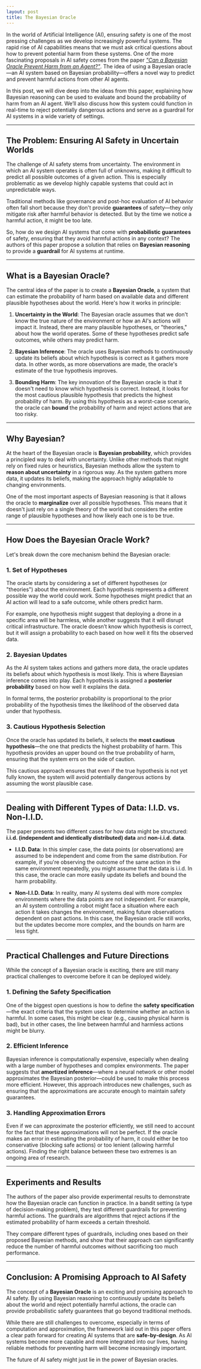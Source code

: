 ```yaml
---
layout: post
title: The Bayesian Oracle
---
```


In the world of Artificial Intelligence (AI), ensuring safety is one of the most pressing challenges as we develop increasingly powerful systems. The rapid rise of AI capabilities means that we must ask critical questions about how to prevent potential harm from these systems. One of the more fascinating proposals in AI safety comes from the paper [*"Can a Bayesian Oracle Prevent Harm from an Agent?"*](https://arxiv.org/pdf/2408.05284). The idea of using a Bayesian oracle—an AI system based on Bayesian probability—offers a novel way to predict and prevent harmful actions from other AI agents.

In this post, we will dive deep into the ideas from this paper, explaining how Bayesian reasoning can be used to evaluate and bound the probability of harm from an AI agent. We’ll also discuss how this system could function in real-time to reject potentially dangerous actions and serve as a guardrail for AI systems in a wide variety of settings.

---

## The Problem: Ensuring AI Safety in Uncertain Worlds

The challenge of AI safety stems from uncertainty. The environment in which an AI system operates is often full of unknowns, making it difficult to predict all possible outcomes of a given action. This is especially problematic as we develop highly capable systems that could act in unpredictable ways.

Traditional methods like governance and post-hoc evaluation of AI behavior often fall short because they don't provide **guarantees** of safety—they only mitigate risk after harmful behavior is detected. But by the time we notice a harmful action, it might be too late.

So, how do we design AI systems that come with **probabilistic guarantees** of safety, ensuring that they avoid harmful actions in any context? The authors of this paper propose a solution that relies on **Bayesian reasoning** to provide a **guardrail** for AI systems at runtime.

---

## What is a Bayesian Oracle?

The central idea of the paper is to create a **Bayesian Oracle**, a system that can estimate the probability of harm based on available data and different plausible hypotheses about the world. Here's how it works in principle:

1. **Uncertainty in the World**: The Bayesian oracle assumes that we don't know the true nature of the environment or how an AI's actions will impact it. Instead, there are many plausible hypotheses, or "theories," about how the world operates. Some of these hypotheses predict safe outcomes, while others may predict harm.
  
2. **Bayesian Inference**: The oracle uses Bayesian methods to continuously update its beliefs about which hypothesis is correct as it gathers more data. In other words, as more observations are made, the oracle's estimate of the true hypothesis improves.
   
3. **Bounding Harm**: The key innovation of the Bayesian oracle is that it doesn't need to know which hypothesis is correct. Instead, it looks for the most cautious plausible hypothesis that predicts the highest probability of harm. By using this hypothesis as a worst-case scenario, the oracle can **bound** the probability of harm and reject actions that are too risky.

---

## Why Bayesian?

At the heart of the Bayesian oracle is **Bayesian probability**, which provides a principled way to deal with uncertainty. Unlike other methods that might rely on fixed rules or heuristics, Bayesian methods allow the system to **reason about uncertainty** in a rigorous way. As the system gathers more data, it updates its beliefs, making the approach highly adaptable to changing environments.

One of the most important aspects of Bayesian reasoning is that it allows the oracle to **marginalize** over all possible hypotheses. This means that it doesn't just rely on a single theory of the world but considers the entire range of plausible hypotheses and how likely each one is to be true.

---

## How Does the Bayesian Oracle Work?

Let's break down the core mechanism behind the Bayesian oracle:

### 1. **Set of Hypotheses**

The oracle starts by considering a set of different hypotheses (or "theories") about the environment. Each hypothesis represents a different possible way the world could work. Some hypotheses might predict that an AI action will lead to a safe outcome, while others predict harm. 

For example, one hypothesis might suggest that deploying a drone in a specific area will be harmless, while another suggests that it will disrupt critical infrastructure. The oracle doesn’t know which hypothesis is correct, but it will assign a probability to each based on how well it fits the observed data.

### 2. **Bayesian Updates**

As the AI system takes actions and gathers more data, the oracle updates its beliefs about which hypothesis is most likely. This is where Bayesian inference comes into play. Each hypothesis is assigned a **posterior probability** based on how well it explains the data.

In formal terms, the posterior probability is proportional to the prior probability of the hypothesis times the likelihood of the observed data under that hypothesis.

### 3. **Cautious Hypothesis Selection**

Once the oracle has updated its beliefs, it selects the **most cautious hypothesis**—the one that predicts the highest probability of harm. This hypothesis provides an upper bound on the true probability of harm, ensuring that the system errs on the side of caution. 

This cautious approach ensures that even if the true hypothesis is not yet fully known, the system will avoid potentially dangerous actions by assuming the worst plausible case.

---

## Dealing with Different Types of Data: I.I.D. vs. Non-I.I.D.

The paper presents two different cases for how data might be structured: **i.i.d. (independent and identically distributed) data** and **non-i.i.d. data**.

- **I.I.D. Data**: In this simpler case, the data points (or observations) are assumed to be independent and come from the same distribution. For example, if you're observing the outcome of the same action in the same environment repeatedly, you might assume that the data is i.i.d. In this case, the oracle can more easily update its beliefs and bound the harm probability.

- **Non-I.I.D. Data**: In reality, many AI systems deal with more complex environments where the data points are not independent. For example, an AI system controlling a robot might face a situation where each action it takes changes the environment, making future observations dependent on past actions. In this case, the Bayesian oracle still works, but the updates become more complex, and the bounds on harm are less tight.

---

## Practical Challenges and Future Directions

While the concept of a Bayesian oracle is exciting, there are still many practical challenges to overcome before it can be deployed widely.

### 1. **Defining the Safety Specification**

One of the biggest open questions is how to define the **safety specification**—the exact criteria that the system uses to determine whether an action is harmful. In some cases, this might be clear (e.g., causing physical harm is bad), but in other cases, the line between harmful and harmless actions might be blurry.

### 2. **Efficient Inference**

Bayesian inference is computationally expensive, especially when dealing with a large number of hypotheses and complex environments. The paper suggests that **amortized inference**—where a neural network or other model approximates the Bayesian posterior—could be used to make this process more efficient. However, this approach introduces new challenges, such as ensuring that the approximations are accurate enough to maintain safety guarantees.

### 3. **Handling Approximation Errors**

Even if we can approximate the posterior efficiently, we still need to account for the fact that these approximations will not be perfect. If the oracle makes an error in estimating the probability of harm, it could either be too conservative (blocking safe actions) or too lenient (allowing harmful actions). Finding the right balance between these two extremes is an ongoing area of research.

---

## Experiments and Results

The authors of the paper also provide experimental results to demonstrate how the Bayesian oracle can function in practice. In a bandit setting (a type of decision-making problem), they test different guardrails for preventing harmful actions. The guardrails are algorithms that reject actions if the estimated probability of harm exceeds a certain threshold.

They compare different types of guardrails, including ones based on their proposed Bayesian methods, and show that their approach can significantly reduce the number of harmful outcomes without sacrificing too much performance.

---

## Conclusion: A Promising Approach to AI Safety

The concept of a **Bayesian Oracle** is an exciting and promising approach to AI safety. By using Bayesian reasoning to continuously update its beliefs about the world and reject potentially harmful actions, the oracle can provide probabilistic safety guarantees that go beyond traditional methods.

While there are still challenges to overcome, especially in terms of computation and approximation, the framework laid out in this paper offers a clear path forward for creating AI systems that are **safe-by-design**. As AI systems become more capable and more integrated into our lives, having reliable methods for preventing harm will become increasingly important.

The future of AI safety might just lie in the power of Bayesian oracles.


